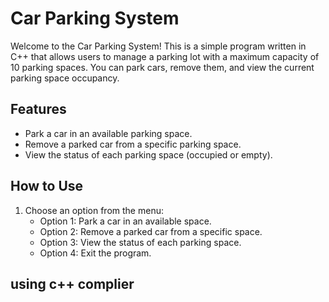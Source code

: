 # Car Parking System

Welcome to the Car Parking System! This is a simple program written in C++ that allows users to manage a parking lot with a maximum capacity of 10 parking spaces. You can park cars, remove them, and view the current parking space occupancy.

## Features
- Park a car in an available parking space.
- Remove a parked car from a specific parking space.
- View the status of each parking space (occupied or empty).

## How to Use
1. Choose an option from the menu:
   - Option 1: Park a car in an available space.
   - Option 2: Remove a parked car from a specific space.
   - Option 3: View the status of each parking space.
   - Option 4: Exit the program.


## using c++ complier 
 

